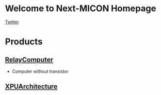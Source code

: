 # Welcome to Next-MICON Homepage

[Twitter](https://twitter.com/Next_MICON)

# Products

## [RelayComputer](./RelayComputer/index.md)

- Computer without transistor

<!-- ## [Next-MICON](./Next-MICON/index.md) -->

## [XPUArchitecture](./XPUArchitecture/index.md)
